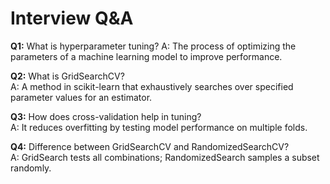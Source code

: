 # Interview Q&A

**Q1:** What is hyperparameter tuning?
A: The process of optimizing the parameters of a machine learning model to improve performance.

**Q2:** What is GridSearchCV?  
A: A method in scikit-learn that exhaustively searches over specified parameter values for an estimator.

**Q3:** How does cross-validation help in tuning?  
A: It reduces overfitting by testing model performance on multiple folds.

**Q4:** Difference between GridSearchCV and RandomizedSearchCV?  
A: GridSearch tests all combinations; RandomizedSearch samples a subset randomly.
